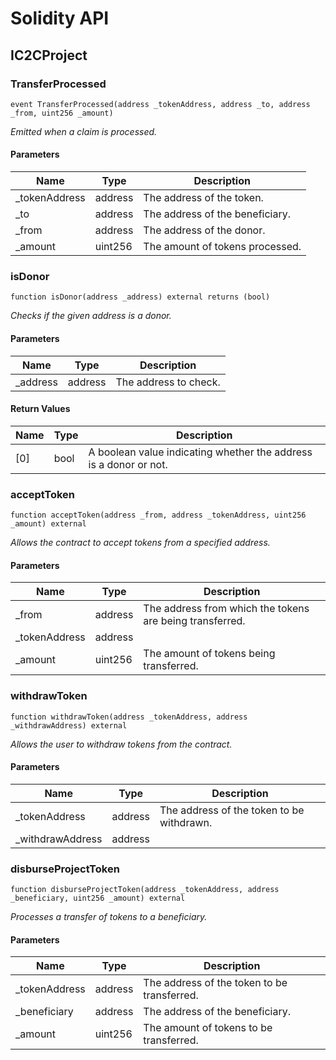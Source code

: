 # Solidity API

## IC2CProject

### TransferProcessed

```solidity
event TransferProcessed(address _tokenAddress, address _to, address _from, uint256 _amount)
```

_Emitted when a claim is processed._

#### Parameters

| Name | Type | Description |
| ---- | ---- | ----------- |
| _tokenAddress | address | The address of the token. |
| _to | address | The address of the beneficiary. |
| _from | address | The address of the donor. |
| _amount | uint256 | The amount of tokens processed. |

### isDonor

```solidity
function isDonor(address _address) external returns (bool)
```

_Checks if the given address is a donor._

#### Parameters

| Name | Type | Description |
| ---- | ---- | ----------- |
| _address | address | The address to check. |

#### Return Values

| Name | Type | Description |
| ---- | ---- | ----------- |
| [0] | bool | A boolean value indicating whether the address is a donor or not. |

### acceptToken

```solidity
function acceptToken(address _from, address _tokenAddress, uint256 _amount) external
```

_Allows the contract to accept tokens from a specified address._

#### Parameters

| Name | Type | Description |
| ---- | ---- | ----------- |
| _from | address | The address from which the tokens are being transferred. |
| _tokenAddress | address |  |
| _amount | uint256 | The amount of tokens being transferred. |

### withdrawToken

```solidity
function withdrawToken(address _tokenAddress, address _withdrawAddress) external
```

_Allows the user to withdraw tokens from the contract._

#### Parameters

| Name | Type | Description |
| ---- | ---- | ----------- |
| _tokenAddress | address | The address of the token to be withdrawn. |
| _withdrawAddress | address |  |

### disburseProjectToken

```solidity
function disburseProjectToken(address _tokenAddress, address _beneficiary, uint256 _amount) external
```

_Processes a transfer of tokens to a beneficiary._

#### Parameters

| Name | Type | Description |
| ---- | ---- | ----------- |
| _tokenAddress | address | The address of the token to be transferred. |
| _beneficiary | address | The address of the beneficiary. |
| _amount | uint256 | The amount of tokens to be transferred. |


